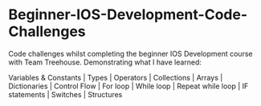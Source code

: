 # Beginner-IOS-Development-Code-Challenges
Code challenges whilst completing the beginner IOS Development course with Team Treehouse.
Demonstrating what I have learned:

Variables & Constants | 
Types | 
Operators | 
Collections |
Arrays |
Dictionaries |
Control Flow |
For loop |
While loop |
Repeat while loop |
IF statements |
Switches |
Structures 
